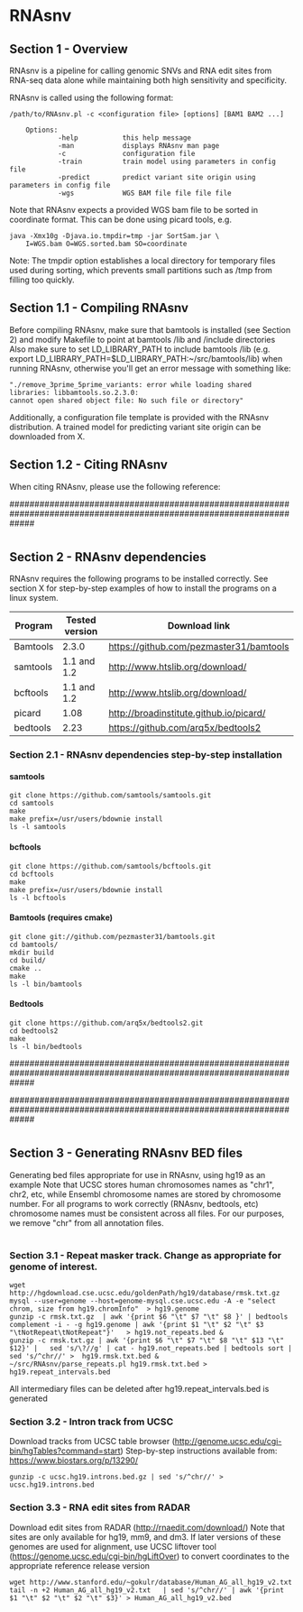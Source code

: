 # RNAsnv
## Section 1 - Overview

RNAsnv is a pipeline for calling genomic SNVs and RNA edit sites from RNA-seq data alone while
maintaining both high sensitivity and specificity. 

RNAsnv is called using the following format:

```
/path/to/RNAsnv.pl -c <configuration file> [options] [BAM1 BAM2 ...]

    Options:
            -help           this help message
            -man            displays RNAsnv man page
            -c              configuration file
            -train          train model using parameters in config file
            -predict        predict variant site origin using parameters in config file
            -wgs            WGS BAM file file file file
```

Note that RNAsnv expects a provided WGS bam file to be sorted in coordinate format. This can be done using picard tools, e.g.

```
java -Xmx10g -Djava.io.tmpdir=tmp -jar SortSam.jar \ 
	I=WGS.bam O=WGS.sorted.bam SO=coordinate 
```

Note: The tmpdir option establishes a local directory for temporary files used during sorting, which prevents small partitions
such as /tmp from filling too quickly.

## Section 1.1 - Compiling RNAsnv

Before compiling RNAsnv, make sure that bamtools is installed (see Section 2) and modify Makefile to point at bamtools /lib and /include directories
Also make sure to set LD_LIBRARY_PATH to include bamtools /lib (e.g. export LD_LIBRARY_PATH=$LD_LIBRARY_PATH:~/src/bamtools/lib) when running RNAsnv, 
otherwise you'll get an error message with something like: 

```
"./remove_3prime_5prime_variants: error while loading shared libraries: libbamtools.so.2.3.0: 
cannot open shared object file: No such file or directory"
```

Additionally, a configuration file template is provided with the RNAsnv distribution. A trained model for
predicting variant site origin can be downloaded from X.



## Section 1.2 - Citing RNAsnv

When citing RNAsnv, please use the following reference:





#####################################################################################################################
#
## Section 2 - RNAsnv dependencies
 
RNAsnv requires the following programs to be installed correctly. See section X for step-by-step examples of how 
to install the programs on a linux system.

Program | Tested version | Download link
------------- | -------------| -------------
Bamtools | 2.3.0 		| 		https://github.com/pezmaster31/bamtools
samtools |  1.1 and 1.2	| 		http://www.htslib.org/download/
bcftools |  1.1 and 1.2	| 		http://www.htslib.org/download/
picard |  1.08			| 		http://broadinstitute.github.io/picard/
bedtools |  2.23		| 			https://github.com/arq5x/bedtools2

### Section 2.1 - RNAsnv dependencies step-by-step installation

#### samtools
```
git clone https://github.com/samtools/samtools.git
cd samtools
make
make prefix=/usr/users/bdownie install
ls -l samtools
```

#### bcftools
```
git clone https://github.com/samtools/bcftools.git
cd bcftools
make
make prefix=/usr/users/bdownie install
ls -l bcftools
```

#### Bamtools (requires cmake)
```
git clone git://github.com/pezmaster31/bamtools.git
cd bamtools/
mkdir build
cd build/
cmake ..
make
ls -l bin/bamtools
```

#### Bedtools 
```
git clone https://github.com/arq5x/bedtools2.git
cd bedtools2
make
ls -l bin/bedtools
```

#####################################################################################################################

#####################################################################################################################
#
## Section 3 - Generating RNAsnv BED files

Generating bed files appropriate for use in RNAsnv, using hg19 as an example
Note that UCSC stores human chromosomes names as "chr1", chr2, etc, while
Ensembl chromosome names are stored by chromosome number. For all programs to work correctly (RNAsnv, bedtools, etc)
chromosome names must be consistent across all files. For our purposes, we remove "chr" from all annotation files.

#
### Section 3.1 - Repeat masker track. Change as appropriate for genome of interest.

```
wget http://hgdownload.cse.ucsc.edu/goldenPath/hg19/database/rmsk.txt.gz
mysql --user=genome --host=genome-mysql.cse.ucsc.edu -A -e "select chrom, size from hg19.chromInfo"  > hg19.genome
gunzip -c rmsk.txt.gz  | awk '{print $6 "\t" $7 "\t" $8 }' | bedtools complement -i - -g hg19.genome | awk '{print $1 "\t" $2 "\t" $3 "\tNotRepeat\tNotRepeat"}'   > hg19.not_repeats.bed &
gunzip -c rmsk.txt.gz | awk '{print $6 "\t" $7 "\t" $8 "\t" $13 "\t" $12}' |   sed 's/\?//g' | cat - hg19.not_repeats.bed | bedtools sort | sed 's/^chr//' >  hg19.rmsk.txt.bed &
~/src/RNAsnv/parse_repeats.pl hg19.rmsk.txt.bed > hg19.repeat_intervals.bed
```

All intermediary files can be deleted after hg19.repeat_intervals.bed is generated


### Section 3.2 - Intron track  from UCSC

Download tracks from UCSC table browser (http://genome.ucsc.edu/cgi-bin/hgTables?command=start)
Step-by-step instructions available from: https://www.biostars.org/p/13290/

```
gunzip -c ucsc.hg19.introns.bed.gz | sed 's/^chr//' > ucsc.hg19.introns.bed
```

### Section 3.3 - RNA edit sites from RADAR

Download edit sites from RADAR (http://rnaedit.com/download/)
Note that sites are only available for hg19, mm9, and dm3. If later versions of these genomes are used for alignment,
use UCSC liftover tool (https://genome.ucsc.edu/cgi-bin/hgLiftOver) to convert coordinates to the appropriate reference release version

```
wget http://www.stanford.edu/~gokulr/database/Human_AG_all_hg19_v2.txt
tail -n +2 Human_AG_all_hg19_v2.txt   | sed 's/^chr//' | awk '{print $1 "\t" $2 "\t" $2 "\t" $3}' > Human_AG_all_hg19_v2.bed
```
